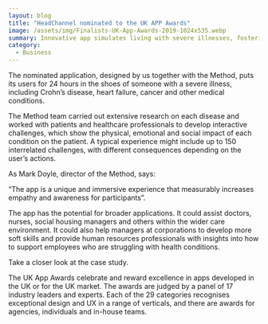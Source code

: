 ```yaml
---
layout: blog
title: "HeadChannel nominated to the UK APP Awards"
image: /assets/img/Finalists-UK-App-Awards-2019-1024x535.webp
summary: Innovative app simulates living with severe illnesses, fostering empathy among users including healthcare professionals and corporate managers, and earning UK App Awards recognition.
category:
  - Business 
---
```


The nominated application, designed by us together with the Method, puts its users for 24 hours in the shoes of someone with a severe illness, including Crohn’s disease, heart failure, cancer and other medical conditions.

The Method team carried out extensive research on each disease and worked with patients and healthcare professionals to develop interactive challenges, which show the physical, emotional and social impact of each condition on the patient. A typical experience might include up to 150 interrelated challenges, with different consequences depending on the user’s actions.

As Mark Doyle, director of the Method, says:

“The app is a unique and immersive experience that measurably increases empathy and awareness for participants”.

The app has the potential for broader applications. It could assist doctors, nurses, social housing managers and others within the wider care environment. It could also help managers at corporations to develop more soft skills and provide human resources professionals with insights into how to support employees who are struggling with health conditions.

Take a closer look at the case study.

The UK App Awards celebrate and reward excellence in apps developed in the UK or for the UK market. The awards are judged by a panel of 17 industry leaders and experts. Each of the 29 categories recognises exceptional design and UX in a range of verticals, and there are awards for agencies, individuals and in-house teams.
